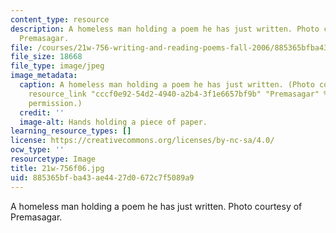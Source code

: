 ```yaml
---
content_type: resource
description: A homeless man holding a poem he has just written. Photo courtesy of
  Premasagar.
file: /courses/21w-756-writing-and-reading-poems-fall-2006/885365bfba43ae4427d0672c7f5089a9_21w-756f06.jpg
file_size: 18668
file_type: image/jpeg
image_metadata:
  caption: A homeless man holding a poem he has just written. (Photo courtesy of {{%
    resource_link "cccf0e92-54d2-4940-a2b4-3f1e6657bf9b" "Premasagar" %}}. Used with
    permission.)
  credit: ''
  image-alt: Hands holding a piece of paper.
learning_resource_types: []
license: https://creativecommons.org/licenses/by-nc-sa/4.0/
ocw_type: ''
resourcetype: Image
title: 21w-756f06.jpg
uid: 885365bf-ba43-ae44-27d0-672c7f5089a9
---
```

A homeless man holding a poem he has just written. Photo courtesy of Premasagar.